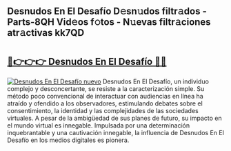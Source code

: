 ## Desnudos En El Desafío D𝚎sn𝚞dos filtr𝚊dos - Parts-8QH Vid𝚎os f𝚘tos - N𝚞evas filtr𝚊ciones atr𝚊ctivas kk7QD

# <h2><a href="http://mb5bl3t.tromn.icu/?c=Desnudos+En+El+Desaf%c3%ado">🔗👉👉👉 Desnudos En El Desafío 🔗🔗</a></h2>

[![Desnudos En El Desafío nuevo](https://i.imgur.com/pEAQMta.gif)](http://mb5bl3t.tromn.icu/?c=Desnudos+En+El+Desaf%c3%ado)
Desnudos En El Desafío, un individuo complejo y desconcertante, se resiste a la caracterización simple. Su método poco convencional de interactuar con audiencias en línea ha atraído y ofendido a los observadores, estimulando debates sobre el consentimiento, la identidad y las complejidades de las sociedades virtuales. A pesar de la ambigüedad de sus planes de futuro, su impacto en el mundo virtual es innegable. Impulsada por una determinación inquebrantable y una cautivación innegable, la influencia de Desnudos En El Desafío en los medios digitales es pionera.
